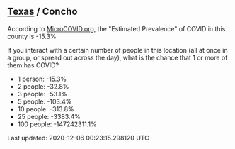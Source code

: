 
## [Texas](/united-states/texas) / Concho

According to [MicroCOVID.org](http://microcovid.org),
the "Estimated Prevalence" of COVID in this county is -15.3%

If you interact with a certain number of people in this location
(all at once in a group, or spread out across the day), what is the chance that
1 or more of them has COVID?

- 1 person: -15.3%
- 2 people: -32.8%
- 3 people: -53.1%
- 5 people: -103.4%
- 10 people: -313.8%
- 25 people: -3383.4%
- 100 people: -147242311.1%

Last updated: 2020-12-06 00:23:15.298120 UTC
